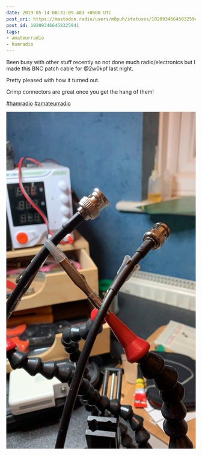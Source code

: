 ```yaml
---
date: 2019-05-14 08:31:09.483 +0000 UTC
post_uri: https://mastodon.radio/users/m0puh/statuses/102093466458325941
post_id: 102093466458325941
tags:
- amateurradio
- hamradio
---
```

Been busy with other stuff recently so not done much radio/electronics but I made this BNC patch cable for @2w0kpf last night.

Pretty pleased with how it turned out.

Crimp connectors are great once you get the hang of them!

[#hamradio](https://mastodon.radio/tags/hamradio) [#amateurradio](https://mastodon.radio/tags/amateurradio)


![Two BNC plugs crimped onto coax cable, the ends are held by crocodile clips. ](52107.jpeg)

